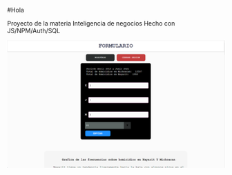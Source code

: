 #Hola

Proyecto de la materia Inteligencia de negocios
Hecho con JS/NPM/Auth/SQL

![alt text](https://github.com/DanielSaed/ProyectoIN/blob/master/img/Inicio.png?raw=true)
